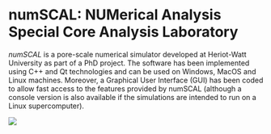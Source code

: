 # numSCAL: NUMerical Analysis Special Core Analysis Laboratory

_numSCAL_ is a pore-scale numerical simulator developed at Heriot-Watt University as part of a PhD project. The software has been implemented using C++ and Qt technologies and can be used on Windows, MacOS and Linux machines. Moreover, a Graphical User Interface (GUI) has been coded to allow fast access to the features provided by numSCAL (although a console version is also available if the simulations are intended to run on a Linux supercomputer).

![](https://lh3.googleusercontent.com/sqHIpd7fucnw3dmTlVQyYdY1a708vaE-L3bfZ4YQZ3FM590Y22hXPJt32PpgkjKIaTAPoGst0lhXjts=w1920-h925-rw)
